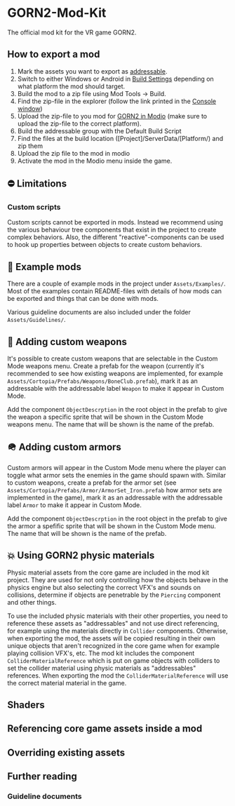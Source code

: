 # GORN2-Mod-Kit
The official mod kit for the VR game GORN2.

## How to export a mod
1. Mark the assets you want to export as [addressable](https://docs.unity3d.com/Packages/com.unity.addressables@0.4/manual/AddressableAssetsGettingStarted.html).
2. Switch to either Windows or Android in [Build Settings](https://docs.unity3d.com/2022.3/Documentation/Manual/BuildSettings.html) depending on what platform the mod should target.
3. Build the mod to a zip file using Mod Tools -> Build.
4. Find the zip-file in the explorer (follow the link printed in the [Console window](https://docs.unity3d.com/2022.3/Documentation/Manual/Console.html))
5. Upload the zip-file to you mod for [GORN2 in Modio](https://mod.io/g/gorn-2) (make sure to upload the zip-file to the correct platform).
6. Build the addressable group with the Default Build Script
7. Find the files at the build location ([Project]/ServerData/[Platform/) and zip them
8. Upload the zip file to the mod in modio
9. Activate the mod in the Modio menu inside the game.

## ⛔ Limitations
### Custom scripts
Custom scripts cannot be exported in mods. Instead we recommend using the various behaviour tree components that exist in the project to create complex behaviors. Also, the different "reactive"-components can be used to hook up properties between objects to create custom behaviors.

## 📄 Example mods
There are a couple of example mods in the project under `Assets/Examples/`. Most of the examples contain README-files with details of how mods can be exported and things that can be done with mods.

Various guideline documents are also included under the folder `Assets/Guidelines/`.

## 🔪 Adding custom weapons
It's possible to create custom weapons that are selectable in the Custom Mode weapons menu. Create a prefab for the weapon (currently it's recommended to see how existing weapons are implemented, for example `Assets/Cortopia/Prefabs/Weapons/BoneClub.prefab`), mark it as an addressable with the addressable label `Weapon` to make it appear in Custom Mode.

Add the component `ObjectDescrption` in the root object in the prefab to give the weapon a specific sprite that will be shown in the Custom Mode weapons menu. The name that will be shown is the name of the prefab.

## 🪖 Adding custom armors

Custom armors will appear in the Custom Mode menu where the player can toggle what armor sets the enemies in the game should spawn with. Similar to custom weapons, create a prefab for the armor set (see `Assets/Cortopia/Prefabs/Armor/ArmorSet_Iron.prefab` how armor sets are implemented in the game), mark it as an addressable with the addressable label `Armor` to make it appear in Custom Mode.

Add the component `ObjectDescrption` in the root object in the prefab to give the armor a spefific sprite that will be shown in the Custom Mode menu. The name that will be shown is the name of the prefab.

## 💥 Using GORN2 physic materials
Physic material assets from the core game are included in the mod kit project. They are used for not only controlling how the objects behave in the physics engine but also selecting the correct VFX's and sounds on collisions, determine if objects are penetrable by the `Piercing` component and other things.

To use the included physic materials with their other properties, you need to reference these assets as "addressables" and not use direct referencing, for example using the materials directly in `Collider` components. Otherwise, when exporting the mod, the assets will be copied resulting in their own unique objects that aren't recognized in the core game when for example playing collision VFX's, etc. The mod kit includes the component `ColliderMaterialReference` which is put on game objects with colliders to set the collider material using physic materials as "addressables" references. When exporting the mod the `ColliderMaterialReference` will use the correct material material in the game.

## Shaders

## Referencing core game assets inside a mod

## Overriding existing assets

## Further reading
### Guideline documents
